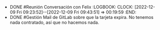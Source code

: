 - DONE #Reunión Conversación con Felix
  :LOGBOOK:
  CLOCK: [2022-12-09 Fri 09:23:52]--[2022-12-09 Fri 09:43:51] =>  00:19:59
  :END:
- DONE #Gestión Mail de GitLab sobre que la tarjeta expira. No tenemos nada contratado, así que no hacemos nada.